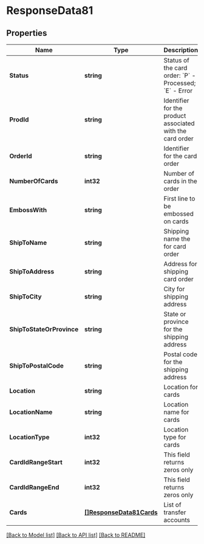 # ResponseData81

## Properties
Name | Type | Description | Notes
------------ | ------------- | ------------- | -------------
**Status** | **string** | Status of the card order: &#x60;P&#x60; - Processed; &#x60;E&#x60; - Error | [default to null]
**ProdId** | **string** | Identifier for the product associated with the card order | [default to null]
**OrderId** | **string** | Identifier for the card order | [default to null]
**NumberOfCards** | **int32** | Number of cards in the order | [default to null]
**EmbossWith** | **string** | First line to be embossed on cards | [default to null]
**ShipToName** | **string** | Shipping name the for card order | [default to null]
**ShipToAddress** | **string** | Address for shipping card order | [default to null]
**ShipToCity** | **string** | City for shipping address | [default to null]
**ShipToStateOrProvince** | **string** | State or province for the shipping address | [default to null]
**ShipToPostalCode** | **string** | Postal code for the shipping address | [default to null]
**Location** | **string** | Location for cards | [default to null]
**LocationName** | **string** | Location name for cards | [default to null]
**LocationType** | **int32** | Location type for cards | [default to null]
**CardIdRangeStart** | **int32** | This field returns zeros only | [default to null]
**CardIdRangeEnd** | **int32** | This field returns zeros only | [default to null]
**Cards** | [**[]ResponseData81Cards**](ResponseData81_cards.md) | List of transfer accounts | [default to null]

[[Back to Model list]](../README.md#documentation-for-models) [[Back to API list]](../README.md#documentation-for-api-endpoints) [[Back to README]](../README.md)

